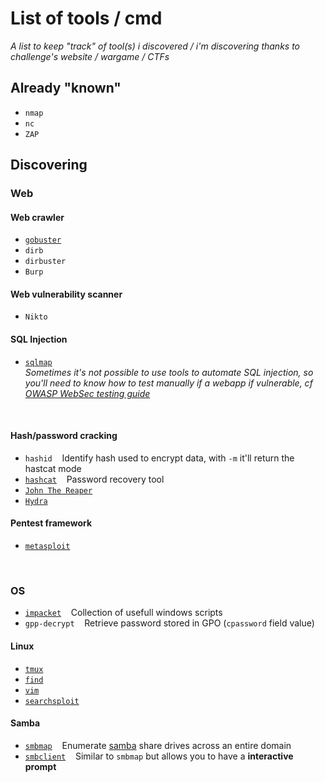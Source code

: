# List of tools / cmd<br/>
*A list to keep "track" of tool(s) i discovered / i'm discovering thanks to challenge's website / wargame / CTFs*<br/>
## Already "known"
* ```nmap```
* ```nc```
* ```ZAP```

## Discovering<br/>
### Web <br/>
#### Web crawler <br/>
* [```gobuster```](https://github.com/B0redNab/Interesting-InfoSec-stuff/blob/master/tools/gobuster.md)
* ```dirb```
* ```dirbuster```
* ```Burp```
#### Web vulnerability scanner<br/>
* ```Nikto```
#### SQL Injection<br/>
* [```sqlmap```](https://github.com/B0redNab/Interesting-InfoSec-stuff/blob/master/tools/sqlmap.md)<br/>
*Sometimes it's not possible to use tools to automate SQL injection, so you'll need to know how to test manually if a webapp if vulnerable, cf [OWASP WebSec testing guide](https://owasp.org/www-project-web-security-testing-guide/stable/)*
<br/>

#### Hash/password cracking<br/>
* ```hashid```&nbsp;&nbsp;&nbsp;&nbsp;Identify hash used to encrypt data, with ```-m``` it'll return the hastcat mode
* [```hashcat```](https://github.com/B0redNab/Interesting-InfoSec-stuff/blob/master/tools/hashcat.md)&nbsp;&nbsp;&nbsp;&nbsp;Password recovery tool
* [```John The Reaper```](https://github.com/B0redNab/Interesting-InfoSec-stuff/blob/master/tools/JohnTheReaper.md)
* [```Hydra```](https://github.com/B0redNab/Interesting-InfoSec-stuff/blob/master/tools/hydra.md)
#### Pentest framework<br/>
* [```metasploit```](https://github.com/B0redNab/Interesting-InfoSec-stuff/blob/master/tools/metasploit.md)

<br/>

### OS <br/>
* [```impacket```](https://github.com/SecureAuthCorp/impacket)&nbsp;&nbsp;&nbsp;&nbsp;Collection of usefull windows scripts
* ```gpp-decrypt```&nbsp;&nbsp;&nbsp;&nbsp;Retrieve password stored in GPO (```cpassword``` field value)

#### Linux<br/>
* [```tmux```](https://github.com/B0redNab/Interesting-InfoSec-stuff/blob/master/tools/txmux.md)
* [```find```](https://github.com/B0redNab/Interesting-InfoSec-stuff/blob/master/tools/find.md)
* [```vim```](https://github.com/B0redNab/Interesting-InfoSec-stuff/blob/master/tools/vim.md)
* [```searchsploit```](https://github.com/B0redNab/Interesting-InfoSec-stuff/blob/master/tools/searchsploit.md)
#### Samba<br/>
* [```smbmap```](https://github.com/B0redNab/Interesting-InfoSec-stuff/blob/master/tools/smbmap.md)&nbsp;&nbsp;&nbsp;&nbsp;Enumerate [samba](https://www.samba.org/samba/docs/SambaIntro.html) share drives across an entire domain
* [```smbclient```](https://github.com/B0redNab/Interesting-InfoSec-stuff/blob/master/tools/smbclient.md)&nbsp;&nbsp;&nbsp;&nbsp;Similar to ```smbmap``` but allows you to have a **interactive prompt**
